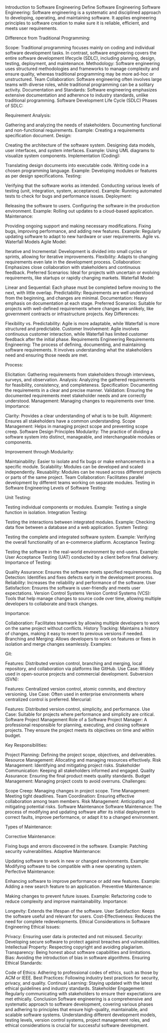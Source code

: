 Introduction to Software Engineering
Define Software Engineering
Software Engineering:
Software engineering is a systematic and disciplined approach to developing, operating, and maintaining software. It applies engineering principles to software creation to make sure it is reliable, efficient, and meets user requirements.

Difference from Traditional Programming:

Scope: Traditional programming focuses mainly on coding and individual software development tasks. In contrast, software engineering covers the entire software development lifecycle (SDLC), including planning, design, testing, deployment, and maintenance.
Methodology: Software engineering uses structured methodologies and frameworks to manage complexity and ensure quality, whereas traditional programming may be more ad-hoc or unstructured.
Team Collaboration: Software engineering often involves large teams with diverse roles, while traditional programming can be a solitary activity.
Documentation and Standards: Software engineering emphasizes extensive documentation and adherence to industry standards, unlike traditional programming.
Software Development Life Cycle (SDLC)
Phases of SDLC:

Requirement Analysis:

Gathering and analyzing the needs of stakeholders.
Documenting functional and non-functional requirements.
Example: Creating a requirements specification document.
Design:

Creating the architecture of the software system.
Designing data models, user interfaces, and system interfaces.
Example: Using UML diagrams to visualize system components.
Implementation (Coding):

Translating design documents into executable code.
Writing code in a chosen programming language.
Example: Developing modules or features as per design specifications.
Testing:

Verifying that the software works as intended.
Conducting various levels of testing (unit, integration, system, acceptance).
Example: Running automated tests to check for bugs and performance issues.
Deployment:

Releasing the software to users.
Configuring the software in the production environment.
Example: Rolling out updates to a cloud-based application.
Maintenance:

Providing ongoing support and making necessary modifications.
Fixing bugs, improving performance, and adding new features.
Example: Regularly updating software to adapt to new hardware or user requirements.
Agile vs. Waterfall Models
Agile Model:

Iterative and Incremental: Development is divided into small cycles or sprints, allowing for iterative improvements.
Flexibility: Adapts to changing requirements even late in the development process.
Collaboration: Emphasizes close collaboration with stakeholders and continuous feedback.
Preferred Scenarios: Ideal for projects with uncertain or evolving requirements, like startups or rapidly changing markets.
Waterfall Model:

Linear and Sequential: Each phase must be completed before moving to the next, with little overlap.
Predictability: Requirements are well understood from the beginning, and changes are minimal.
Documentation: Heavy emphasis on documentation at each stage.
Preferred Scenarios: Suitable for projects with well-defined requirements where changes are unlikely, like government contracts or infrastructure projects.
Key Differences:

Flexibility vs. Predictability: Agile is more adaptable, while Waterfall is more structured and predictable.
Customer Involvement: Agile involves continuous customer interaction, while Waterfall has limited customer feedback after the initial phase.
Requirements Engineering
Requirements Engineering:
The process of defining, documenting, and maintaining software requirements. It involves understanding what the stakeholders need and ensuring those needs are met.

Process:

Elicitation: Gathering requirements from stakeholders through interviews, surveys, and observation.
Analysis: Analyzing the gathered requirements for feasibility, consistency, and completeness.
Specification: Documenting the requirements in a clear and precise manner.
Validation: Ensuring the documented requirements meet stakeholder needs and are correctly understood.
Management: Managing changes to requirements over time.
Importance:

Clarity: Provides a clear understanding of what is to be built.
Alignment: Ensures all stakeholders have a common understanding.
Scope Management: Helps in managing project scope and preventing scope creep.
Software Design Principles
Modularity:
The practice of dividing a software system into distinct, manageable, and interchangeable modules or components.

Improvement through Modularity:

Maintainability: Easier to isolate and fix bugs or make enhancements in a specific module.
Scalability: Modules can be developed and scaled independently.
Reusability: Modules can be reused across different projects or parts of the same project.
Team Collaboration: Facilitates parallel development by different teams working on separate modules.
Testing in Software Engineering
Levels of Software Testing:

Unit Testing:

Testing individual components or modules.
Example: Testing a single function in isolation.
Integration Testing:

Testing the interactions between integrated modules.
Example: Checking data flow between a database and a web application.
System Testing:

Testing the complete and integrated software system.
Example: Verifying the overall functionality of an e-commerce platform.
Acceptance Testing:

Testing the software in the real-world environment by end-users.
Example: User Acceptance Testing (UAT) conducted by a client before final delivery.
Importance of Testing:

Quality Assurance: Ensures the software meets specified requirements.
Bug Detection: Identifies and fixes defects early in the development process.
Reliability: Increases the reliability and performance of the software.
User Satisfaction: Ensures the software is user-friendly and meets user expectations.
Version Control Systems
Version Control Systems (VCS):
Tools that help manage changes to source code over time, allowing multiple developers to collaborate and track changes.

Importance:

Collaboration: Facilitates teamwork by allowing multiple developers to work on the same project without conflicts.
History Tracking: Maintains a history of changes, making it easy to revert to previous versions if needed.
Branching and Merging: Allows developers to work on features or fixes in isolation and merge changes seamlessly.
Examples:

Git:

Features: Distributed version control, branching and merging, local repository, and collaboration via platforms like GitHub.
Use Case: Widely used in open-source projects and commercial development.
Subversion (SVN):

Features: Centralized version control, atomic commits, and directory versioning.
Use Case: Often used in enterprise environments where centralized control is preferred.
Mercurial:

Features: Distributed version control, simplicity, and performance.
Use Case: Suitable for projects where performance and simplicity are critical.
Software Project Management
Role of a Software Project Manager:
A professional responsible for planning, executing, and closing software projects. They ensure the project meets its objectives on time and within budget.

Key Responsibilities:

Project Planning: Defining the project scope, objectives, and deliverables.
Resource Management: Allocating and managing resources effectively.
Risk Management: Identifying and mitigating project risks.
Stakeholder Communication: Keeping all stakeholders informed and engaged.
Quality Assurance: Ensuring the final product meets quality standards.
Budget Management: Managing project costs to avoid overruns.
Challenges:

Scope Creep: Managing changes in project scope.
Time Management: Meeting tight deadlines.
Team Coordination: Ensuring effective collaboration among team members.
Risk Management: Anticipating and mitigating potential risks.
Software Maintenance
Software Maintenance:
The process of modifying and updating software after its initial deployment to correct faults, improve performance, or adapt it to a changed environment.

Types of Maintenance:

Corrective Maintenance:

Fixing bugs and errors discovered in the software.
Example: Patching security vulnerabilities.
Adaptive Maintenance:

Updating software to work in new or changed environments.
Example: Modifying software to be compatible with a new operating system.
Perfective Maintenance:

Enhancing software to improve performance or add new features.
Example: Adding a new search feature to an application.
Preventive Maintenance:

Making changes to prevent future issues.
Example: Refactoring code to reduce complexity and improve maintainability.
Importance:

Longevity: Extends the lifespan of the software.
User Satisfaction: Keeps the software useful and relevant for users.
Cost-Effectiveness: Reduces the need for complete redevelopments.
Ethical Considerations in Software Engineering
Ethical Issues:

Privacy: Ensuring user data is protected and not misused.
Security: Developing secure software to protect against breaches and vulnerabilities.
Intellectual Property: Respecting copyright and avoiding plagiarism.
Transparency: Being honest about software capabilities and limitations.
Bias: Avoiding the introduction of bias in software algorithms.
Ensuring Ethical Standards:

Code of Ethics: Adhering to professional codes of ethics, such as those by ACM or IEEE.
Best Practices: Following industry best practices for security, privacy, and quality.
Continual Learning: Staying updated with the latest ethical guidelines and industry standards.
Stakeholder Engagement: Regularly communicating with stakeholders to ensure their expectations are met ethically.
Conclusion
Software engineering is a comprehensive and systematic approach to software development, covering various phases and adhering to principles that ensure high-quality, maintainable, and scalable software systems. Understanding different development models, testing levels, version control systems, project management roles, and ethical considerations is crucial for successful software development.